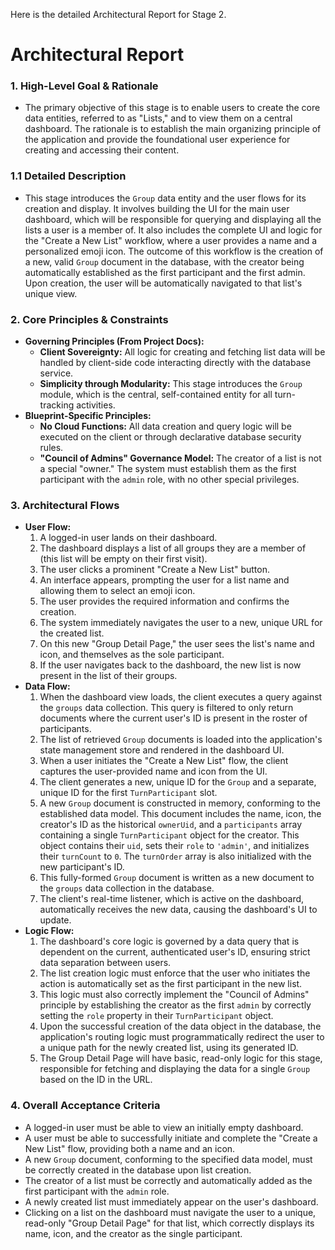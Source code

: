 
Here is the detailed Architectural Report for Stage 2.

 # **Architectural Report**

### **1. High-Level Goal & Rationale**
*   The primary objective of this stage is to enable users to create the core data entities, referred to as "Lists," and to view them on a central dashboard. The rationale is to establish the main organizing principle of the application and provide the foundational user experience for creating and accessing their content.

### **1.1 Detailed Description**
*   This stage introduces the `Group` data entity and the user flows for its creation and display. It involves building the UI for the main user dashboard, which will be responsible for querying and displaying all the lists a user is a member of. It also includes the complete UI and logic for the "Create a New List" workflow, where a user provides a name and a personalized emoji icon. The outcome of this workflow is the creation of a new, valid `Group` document in the database, with the creator being automatically established as the first participant and the first admin. Upon creation, the user will be automatically navigated to that list's unique view.

### **2. Core Principles & Constraints**
*   **Governing Principles (From Project Docs):**
    *   **Client Sovereignty:** All logic for creating and fetching list data will be handled by client-side code interacting directly with the database service.
    *   **Simplicity through Modularity:** This stage introduces the `Group` module, which is the central, self-contained entity for all turn-tracking activities.
*   **Blueprint-Specific Principles:**
    *   **No Cloud Functions:** All data creation and query logic will be executed on the client or through declarative database security rules.
    *   **"Council of Admins" Governance Model:** The creator of a list is not a special "owner." The system must establish them as the first participant with the `admin` role, with no other special privileges.

### **3. Architectural Flows**
*   **User Flow:**
    1.  A logged-in user lands on their dashboard.
    2.  The dashboard displays a list of all groups they are a member of (this list will be empty on their first visit).
    3.  The user clicks a prominent "Create a New List" button.
    4.  An interface appears, prompting the user for a list name and allowing them to select an emoji icon.
    5.  The user provides the required information and confirms the creation.
    6.  The system immediately navigates the user to a new, unique URL for the created list.
    7.  On this new "Group Detail Page," the user sees the list's name and icon, and themselves as the sole participant.
    8.  If the user navigates back to the dashboard, the new list is now present in the list of their groups.
*   **Data Flow:**
    1.  When the dashboard view loads, the client executes a query against the `groups` data collection. This query is filtered to only return documents where the current user's ID is present in the roster of participants.
    2.  The list of retrieved `Group` documents is loaded into the application's state management store and rendered in the dashboard UI.
    3.  When a user initiates the "Create a New List" flow, the client captures the user-provided name and icon from the UI.
    4.  The client generates a new, unique ID for the `Group` and a separate, unique ID for the first `TurnParticipant` slot.
    5.  A new `Group` document is constructed in memory, conforming to the established data model. This document includes the name, icon, the creator's ID as the historical `ownerUid`, and a `participants` array containing a single `TurnParticipant` object for the creator. This object contains their `uid`, sets their `role` to `'admin'`, and initializes their `turnCount` to `0`. The `turnOrder` array is also initialized with the new participant's ID.
    6.  This fully-formed `Group` document is written as a new document to the `groups` data collection in the database.
    7.  The client's real-time listener, which is active on the dashboard, automatically receives the new data, causing the dashboard's UI to update.
*   **Logic Flow:**
    1.  The dashboard's core logic is governed by a data query that is dependent on the current, authenticated user's ID, ensuring strict data separation between users.
    2.  The list creation logic must enforce that the user who initiates the action is automatically set as the first participant in the new list.
    3.  This logic must also correctly implement the "Council of Admins" principle by establishing the creator as the first `admin` by correctly setting the `role` property in their `TurnParticipant` object.
    4.  Upon the successful creation of the data object in the database, the application's routing logic must programmatically redirect the user to a unique path for the newly created list, using its generated ID.
    5.  The Group Detail Page will have basic, read-only logic for this stage, responsible for fetching and displaying the data for a single `Group` based on the ID in the URL.

### **4. Overall Acceptance Criteria**
*   A logged-in user must be able to view an initially empty dashboard.
*   A user must be able to successfully initiate and complete the "Create a New List" flow, providing both a name and an icon.
*   A new `Group` document, conforming to the specified data model, must be correctly created in the database upon list creation.
*   The creator of a list must be correctly and automatically added as the first participant with the `admin` role.
*   A newly created list must immediately appear on the user's dashboard.
*   Clicking on a list on the dashboard must navigate the user to a unique, read-only "Group Detail Page" for that list, which correctly displays its name, icon, and the creator as the single participant.